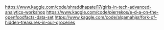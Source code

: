 https://www.kaggle.com/code/shraddhapatel17/girls-in-tech-advanced-analytics-workshop
https://www.kaggle.com/code/pierrekos/e-d-a-on-the-openfoodfacts-data-set
https://www.kaggle.com/code/alqamahjsr/fork-of-hidden-treasures-in-our-groceries